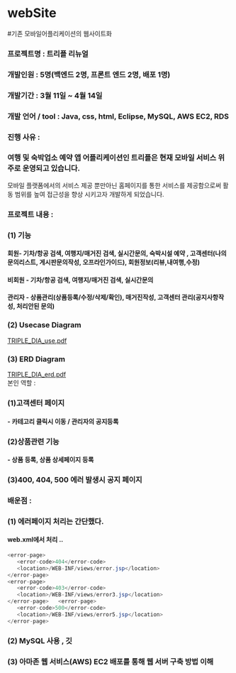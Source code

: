 # webSite
#기존 모바일어플리케이션의 웹사이트화  
  
### 프로젝트명 : 트리플 리뉴얼  
### 개발인원 : 5명(백엔드 2명, 프론트 엔드 2명, 배포 1명)  
### 개발기간 : 3월 11일 ~ 4월 14일  
### 개발 언어 / tool : Java, css, html, Eclipse, MySQL, AWS EC2, RDS  
### 진행 사유 :   
### 여행 및 숙박업소 예약 앱 어플리케이션인 트리플은 현재 모바일 서비스 위주로 운영되고 있습니다. 
모바일 플랫폼에서의 서비스 제공 뿐만아닌 홈페이지를 통한 서비스를 제공함으로써 활동 범위를 높여 접근성을 향상 시키고자 개발하게 되었습니다. 
### 프로젝트 내용 :   
### (1) 기능   
#### 회원- 기차/항공 검색, 여행지/매거진 검색, 실시간문의, 숙박시설 예약 , 고객센터(나의 문의리스트, 게시판문의작성, 오프라인가이드), 회원정보(리뷰,내여행,수정)  
#### 비회원 - 기차/항공 검색, 여행지/매거진 검색, 실시간문의  
#### 관리자 - 상품관리(상품등록/수정/삭제/확인), 매거진작성, 고객센터 관리(공지사항작성, 처리안된 문의)  
### (2) Usecase Diagram  
[TRIPLE_DIA_use.pdf](https://github.com/kimtaeyeon10/webSite/files/8852381/TRIPLE_DIA_use.pdf)
  
### (3) ERD Diagram  
[TRIPLE_DIA_erd.pdf](https://github.com/kimtaeyeon10/webSite/files/8852383/TRIPLE_DIA_erd.pdf)  
본인 역할 :  
### (1)고객센터 페이지  
#### - 카테고리 클릭시 이동 / 관리자의 공지등록  
  
### (2)상품관련 기능  
#### - 상품 등록, 상품 상세페이지 등록  
  
### (3)400, 404, 500 에러 발생시 공지 페이지
  
### 배운점 :   
### (1) 에러페이지 처리는 간단했다.  
#### web.xml에서 <error-page>처리 ..   
```java
<error-page>  
   <error-code>404</error-code>  
   <location>/WEB-INF/views/error.jsp</location>  
</error-page>  
<error-page>  
   <error-code>403</error-code>  
   <location>/WEB-INF/views/error3.jsp</location>  
</error-page>   <error-page>  
   <error-code>500</error-code>  
   <location>/WEB-INF/views/error5.jsp</location>  
</error-page>  
```
### (2) MySQL 사용 , 깃  
  
### (3) 아마존 웹 서비스(AWS) EC2 배포를 통해 웹 서버 구축 방법 이해  

